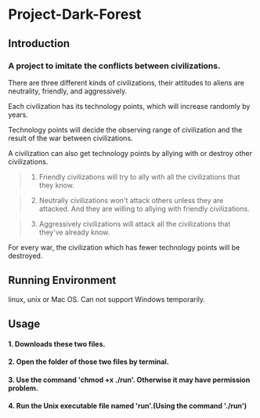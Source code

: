 # Project-Dark-Forest
## Introduction
### A project to imitate the conflicts between civilizations.
There are three different kinds of civilizations, their attitudes to aliens are neutrality, friendly, and aggressively.

Each civilization has its technology points, which will increase randomly by years.

Technology points will decide the observing range of civilization and the result of the war between civilizations.

A civilization can also get technology points by allying with or destroy other civilizations.

>1. Friendly civilizations will try to ally with all the civilizations that they know.

>2. Neutrally civilizations won't attack others unless they are attacked. And they are willing to allying with friendly civilizations.

>3. Aggressively civilizations will attack all the civilizations that they've already know. 

For every war, the civilization which has fewer technology points will be destroyed.

## Running Environment
linux, unix or Mac OS. Can not support Windows temporarily.

## Usage
#### 1. Downloads these two files.
#### 2. Open the folder of those two files by terminal.
#### 3. Use the command 'chmod +x ./run'. Otherwise it may have permission problem.
#### 4. Run the Unix executable file named 'run'.(Using the command './run')
